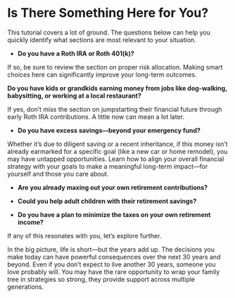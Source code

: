 # Is There Something Here for You?

This tutorial covers a lot of ground. The questions below can help you quickly identify what sections are most relevant to your situation.

* **Do you have a Roth IRA or Roth 401(k)?**

If so, be sure to review the section on proper risk allocation. Making smart choices here can significantly improve your long-term outcomes.

**Do you have kids or grandkids earning money from jobs like dog-walking, babysitting, or working at a local restaurant?**

If yes, don’t miss the section on jumpstarting their financial future through early Roth IRA contributions. A little now can mean a lot later.

* **Do you have excess savings—beyond your emergency fund?**

Whether it’s due to diligent saving or a recent inheritance, if this money isn’t already earmarked for a specific goal (like a new car or home remodel), you may have untapped opportunities. Learn how to align your overall financial strategy with your goals to make a meaningful long-term impact—for yourself and those you care about.

* **Are you already maxing out your own retirement contributions?**

* **Could you help adult children with their retirement savings?**

* **Do you have a plan to minimize the taxes on your own retirement income?**

If any of this resonates with you, let’s explore further.

In the big picture, life is short—but the years add up. The decisions you make today can have powerful consequences over the next 30 years and beyond. Even if you don’t expect to live another 30 years, someone you love probably will. You may have the rare opportunity to wrap your family tree in strategies so strong, they provide support across multiple generations.
